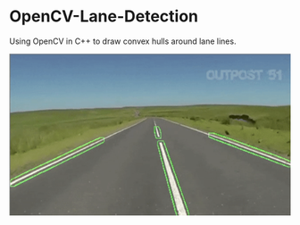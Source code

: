# OpenCV-Lane-Detection

Using OpenCV in C++ to draw convex hulls around lane lines.

![](https://github.com/TylerReimer13/OpenCV-Lane-Detection/blob/main/OpenCv/output_gif.gif)
